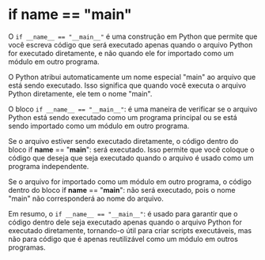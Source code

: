 # if __name__ == "__main__"

O `if __name__ == "__main__"` é uma construção em Python que permite que você escreva código que será executado apenas quando o arquivo Python for
executado diretamente, e não quando ele for importado como um módulo em outro programa.

O Python atribui automaticamente um nome especial "main" ao arquivo que está sendo executado. Isso significa que quando você executa
o arquivo Python diretamente, ele tem o nome "main".

O bloco `if __name__ == "__main__"`: é uma maneira de verificar se o arquivo Python está sendo executado como um programa principal ou se está sendo
importado como um módulo em outro programa.

Se o arquivo estiver sendo executado diretamente, o código dentro do bloco if __name__ == "__main__": será executado. Isso permite que você
coloque o código que deseja que seja executado quando o arquivo é usado como um programa independente.

Se o arquivo for importado como um módulo em outro programa, o código dentro do bloco if __name__ == "__main__": não será executado, pois
o nome "main" não corresponderá ao nome do arquivo.

Em resumo, o `if __name__ == "__main__"`: é usado para garantir que o código dentro dele seja executado apenas quando o arquivo Python for
executado diretamente, tornando-o útil para criar scripts executáveis, mas não para código que é apenas reutilizável como um módulo em outros programas.
